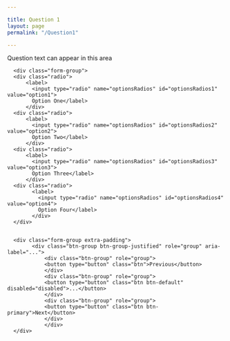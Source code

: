 ```yaml
---

title: Question 1
layout: page
permalink: "/Question1"

---
```


<p>Question text can appear in this area</p>

<div class="container">
  <form class="form-horizontal" action="http://localhost:8080/GTSurvey/displaySurvey" method="post">

      <div class="form-group">
      <div class="radio">
          <label>
            <input type="radio" name="optionsRadios" id="optionsRadios1" value="option1">
            Option One</label>
          </div>
      <div class="radio">
          <label>
            <input type="radio" name="optionsRadios" id="optionsRadios2" value="option2">
            Option Two</label>
          </div>
      <div class="radio">
          <label>
            <input type="radio" name="optionsRadios" id="optionsRadios3" value="option3">
            Option Three</label>
          </div>
      <div class="radio">
            <label>
              <input type="radio" name="optionsRadios" id="optionsRadios4" value="option4">
              Option Four</label>
            </div>
      </div>


      <div class="form-group extra-padding">
            <div class="btn-group btn-group-justified" role="group" aria-label="...">
                <div class="btn-group" role="group">
                <button type="button" class="btn">Previous</button>
                </div>
                <div class="btn-group" role="group">
                <button type="button" class="btn btn-default" disabled="disabled">...</button>
                </div>
                <div class="btn-group" role="group">
                <button type="button" class="btn btn-primary">Next</button>
                </div>
                </div>
      </div>
  </form>
